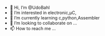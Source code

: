 - 👋 Hi, I’m @UdoBahl
- 👀 I’m interested in electronic,µC,
- 🌱 I’m currently learning c,python,Assembler
- 💞️ I’m looking to collaborate on ...
- 📫 How to reach me ...

<!---
UdoBahl/UdoBahl is a ✨ special ✨ repository because its `README.md` (this file) appears on your GitHub profile.
You can click the Preview link to take a look at your changes.
--->
